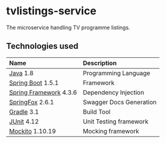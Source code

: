 # tvlistings-service

The microservice handling TV programme listings.

## Technologies used

| Name                                                                | Description             |
|:--------------------------------------------------------------------|:------------------------|
|[Java](https://www.java.com/en) 1.8                                  | Programming Language    |
|[Spring Boot](https://projects.spring.io/spring-boot)          1.5.1 | Framework               |
|[Spring Framework](http://projects.spring.io/spring-framework) 4.3.6 | Dependency Injection    |
|[SpringFox](http://springfox.io) 2.6.1                               | Swagger Docs Generation |
|[Gradle](https://gradle.org) 3.1                                     | Build Tool              |
|[JUnit](http://junit.org) 4.12                                       | Unit Testing framework  |
|[Mockito](http://site.mockito.org) 1.10.19                           | Mocking framework       |